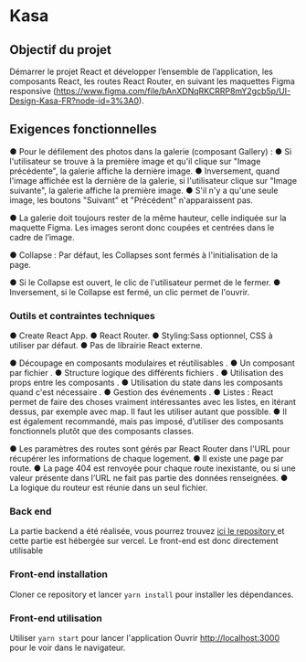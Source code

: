 # Kasa #

## Objectif du projet ##

Démarrer le projet React et développer l’ensemble de l’application, les composants React, les routes React Router, en suivant les maquettes Figma responsive (https://www.figma.com/file/bAnXDNqRKCRRP8mY2gcb5p/UI-Design-Kasa-FR?node-id=3%3A0).

## Exigences fonctionnelles ##

● Pour le défilement des photos dans la galerie (composant Gallery) :
    ● Si l'utilisateur se trouve à la première image et qu'il clique sur "Image précédente", la galerie affiche la dernière image. 
    ● Inversement, quand l'image affichée est la dernière de la galerie, si l'utilisateur clique sur "Image suivante", la galerie affiche la première image. 
    ● S'il n'y a qu'une seule image, les boutons "Suivant" et "Précédent" n'apparaissent pas.

● La galerie doit toujours rester de la même hauteur, celle indiquée sur la maquette Figma. Les images seront donc coupées et centrées dans le cadre de l’image.

● Collapse : Par défaut, les Collapses sont fermés à l'initialisation de la page. 

● Si le Collapse est ouvert, le clic de l'utilisateur permet de le fermer.
    ● Inversement, si le Collapse est fermé, un clic permet de l'ouvrir.

### Outils et contraintes techniques ###

● Create React App.
● React Router.
● Styling:Sass optionnel, CSS à utiliser par défaut.
● Pas de librairie React externe.

● Découpage en composants modulaires et réutilisables .
● Un composant par fichier .
● Structure logique des différents fichiers .
● Utilisation des props entre les composants .
● Utilisation du state dans les composants quand c'est nécessaire .
● Gestion des événements .
● Listes : React permet de faire des choses vraiment intéressantes avec les listes, en itérant dessus, par exemple avec map. Il faut les utiliser autant que possible.
● Il est également recommandé, mais pas imposé, d’utiliser des composants fonctionnels plutôt que des composants classes.

● Les paramètres des routes sont gérés par React Router dans l'URL pour récupérer les informations de chaque logement.
● Il existe une page par route.
● La page 404 est renvoyée pour chaque route inexistante, ou si une valeur présente dans l’URL ne fait pas partie des données renseignées.
● La logique du routeur est réunie dans un seul fichier.

### Back end ###

La partie backend  a été réalisée, vous pourrez trouvez [ici le repository ](https://github.com/Kguie/kasa-backend.git) et cette partie est hébergée sur vercel.
Le front-end est donc directement utilisable

### Front-end installation ###

Cloner ce repository et lancer `yarn install` pour installer les dépendances.

### Front-end utilisation ###

Utiliser  `yarn start` pour lancer l'application
Ouvrir [http://localhost:3000](http://localhost:3000) pour le  voir dans le navigateur.